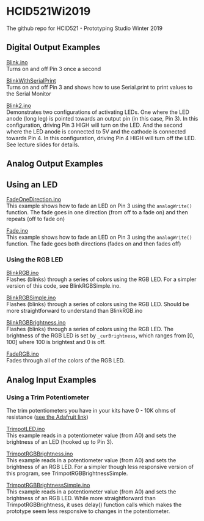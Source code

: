 # HCID521Wi2019
The github repo for HCID521 - Prototyping Studio Winter 2019

## Digital Output Examples
[Blink.ino](https://github.com/jonfroehlich/HCID521Wi2019/blob/master/DemoCode/Lecture03-PhysicalComputing1/Blink/Blink.ino)<br/>
Turns on and off Pin 3 once a second

[BlinkWithSerialPrint](https://github.com/jonfroehlich/HCID521Wi2019/blob/master/DemoCode/Lecture03-PhysicalComputing1/BlinkWithSerialPrint/BlinkWithSerialPrint.ino)<br/>
Turns on and off Pin 3 and shows how to use Serial.print to print values to the Serial Monitor

[Blink2.ino](https://github.com/jonfroehlich/HCID521Wi2019/blob/master/DemoCode/Lecture03-PhysicalComputing1/Blink2/Blink2.ino)<br/>
Demonstrates two configurations of activating LEDs. One where the LED   anode (long leg) is pointed towards an output pin (in this case, Pin 3). In this configuration, driving Pin 3 HIGH will turn on the LED. And the second where the LED anode is connected to 5V and the cathode is connected towards Pin 4. In this configuration, driving Pin 4 HIGH will turn off the LED. See lecture slides for details.

## Analog Output Examples
## Using an LED
[FadeOneDirection.ino](https://github.com/jonfroehlich/HCID521Wi2019/blob/master/DemoCode/Lecture03-PhysicalComputing1/FadeOneDirection/FadeOneDirection.ino)<br/>This example shows how to fade an LED on Pin 3 using the `analogWrite()` function. The fade goes in one direction (from off to a fade on) and then repeats (off to fade on)

[Fade.ino](https://github.com/jonfroehlich/HCID521Wi2019/blob/master/DemoCode/Lecture03-PhysicalComputing1/Fade/Fade.ino)<br/>
This example shows how to fade an LED on Pin 3 using the `analogWrite()` function. The fade goes both directions (fades on and then fades off)

### Using the RGB LED
[BlinkRGB.ino](https://github.com/jonfroehlich/HCID521Wi2019/blob/master/DemoCode/Lecture03-PhysicalComputing1/BlinkRGB/BlinkRGB.ino)<br/>
Flashes (blinks) through a series of colors using the RGB LED. For a simpler version of this code, see BlinkRGBSimple.ino.

[BlinkRGBSimple.ino](https://github.com/jonfroehlich/HCID521Wi2019/blob/master/DemoCode/Lecture03-PhysicalComputing1/BlinkRGBSimple/BlinkRGBSimple.ino)<br/>
Flashes (blinks) through a series of colors using the RGB LED. Should be more straightforward to understand than BlinkRGB.ino

[BlinkRGBBrightness.ino](https://github.com/jonfroehlich/HCID521Wi2019/blob/master/DemoCode/Lecture03-PhysicalComputing1/BlinkRGBBrightness/BlinkRGBBrightness.ino)<br/>
Flashes (blinks) through a series of colors using the RGB LED. The brightness of the RGB LED is set by `_curBrightness`, which ranges from [0, 100] where 100 is brightest and 0 is off.

[FadeRGB.ino](https://github.com/jonfroehlich/HCID521Wi2019/tree/master/DemoCode/Lecture03-PhysicalComputing1/FadeRGB)<br/>
Fades through all of the colors of the RGB LED.

## Analog Input Examples

### Using a Trim Potentiometer
The trim potentiometers you have in your kits have 0 - 10K ohms of resistance ([see the Adafruit link](https://www.adafruit.com/product/356?gclid=Cj0KCQiA1sriBRD-ARIsABYdwwGDMgwBoyz1exlAjqUqEU3sLbYekY7SDkNCvGySmwVg8JoNQq4CXrUaAiTbEALw_wcB))

[TrimpotLED.ino](https://github.com/jonfroehlich/HCID521Wi2019/blob/master/DemoCode/Lecture03-PhysicalComputing1/TrimpotLED/TrimpotLED.ino)<br/>
This example reads in a potentiometer value (from A0) and sets the brightness of an LED (hooked up to Pin 3).

[TrimpotRGBBrightness.ino](https://github.com/jonfroehlich/HCID521Wi2019/blob/master/DemoCode/Lecture03-PhysicalComputing1/TrimpotRGBBrightness/TrimpotRGBBrightness.ino)<br/>
This example reads in a potentiometer value (from A0) and sets the brightness of an RGB LED. For a simpler though less responsive version of this program, see TrimpotRGBBrightnessSimple.

[TrimpotRGBBrightnessSimple.ino](https://github.com/jonfroehlich/HCID521Wi2019/blob/master/DemoCode/Lecture03-PhysicalComputing1/TrimpotRGBBrightnessSimple/TrimpotRGBBrightnessSimple.ino)<br/>
This example reads in a potentiometer value (from A0) and sets the brightness of an RGB LED. While more straightforward than TrimpotRGBBrightness, it uses delay() function calls which makes the prototype seem less responsive to changes in the potentiometer.




